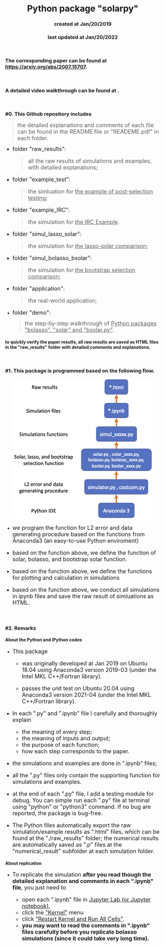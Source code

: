 <center><h1>Python package "solarpy"</h1></center>
<center><h3>created at Jan/20/2019</h3></center>
<center><h3>last updated at Jan/20/2022</h3></center>

<br>

### The corresponding paper can be found at https://arxiv.org/abs/2007.15707.

<br>

### A detailed video walkthrough can be found at .

<br>

### #0. This Github repository includes
> <font size="4"> the detailed explanations and comments of each file can be found in the README file or "READEME.pdf" in each folder.

* folder "raw_results": 
  >all the raw results of simulations and examples, with detailed explanations;
* folder "example_test":
  > the simluation for <u>the example of post-selection testing</u>;
* folder "example_IRC":
  > the simulation for <u>the IRC Example</u>.
* folder "simul_lasso_solar":
  > the simulation for <u>the lasso-solar comparison</u>;
* folder "simul_bolasso_bsolar":
  > the simulation for <u>the bootstrap selection comparison</u>;
* folder "application":
  > the real-world application;
* folder "demo":
  > the step-by-step walkthrough of <u>Python packages "bolasso", "solar" and "bsolar.py"</u>. </font>

#### to quickly verify the paper results, all raw results are saved as HTML files in the "raw_results" folder with detailed comments and explanations.

<br>

### #1. This package is programmed based on the following flow.

<p align="center">
  <img src="flow.png">
</p>

* <font size="4.5"> we program the function for L2 error and data generating procedure based on the functions from Anaconda3 (an easy-to-use Python enviroment)

* based on the function above, we define the function of solar, bolasso, and bootstrap solar function.

* based on the function above, we define the functions for plotting and calculation in simulations

* based on the function above, we conduct all simulations in ipynb files and save the raw result of simluations as HTML.
</font>

<br>

### #2. Remarks

#### About the Python and iPython codes

* <font size="4.5"> This package 
  * was originally developed at Jan 2019 on Ubuntu 18.04 using Anaconda3 version 2019-03 (under the Intel MKL C++/Fortran library).
  
  * passes the unit test on Ubuntu 20.04 using Anaconda3 version 2021-04 (under the Intel MKL C++/Fortran library).

* In each ".py" and ".ipynb" file I carefully and thoroughly explain
  * the meaning of every step;
  * the meaning of inputs and output;
  * the purpose of each function;
  * how each step corresponds to the paper.

* the simulations and examples are done in ".ipynb" files;

* all the ".py" files only contain the supporting function for simulations and examples.

* at the end of each ".py" file, I add a testing module for debug. You can simple run each ".py" file at terminal using "python" or "python3" command. If no bug are reported, the package is bug-free.

* The Python files automatically export the raw simulation/example results as ".html" files, which can be found at the "./raw_results" folder; the numerical results are automatically saved as ".p" files at the "numerical_result" subfolder at each simulation folder.

</font>

#### About replication

* <font size="4.5"> To replicate the simulation **after you read though the detailed explanation and comments in each ".ipynb" file**, you just need to
  * open each ".ipynb" file in <u>Jupyter Lab (or Jupyter notebook)</u>,
  * click the <u>"Kernel"</u> menu
  * click <u>"Restart Kernel and Run All Cells"</u>.
  * **you may want to read the comments in ".ipynb" files carefully before you replicate bolasso simulations (since it could take very long time).**
    
</font>